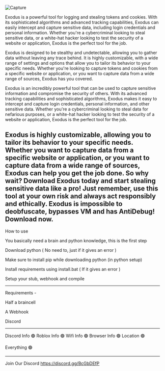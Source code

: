 ![Capture](https://user-images.githubusercontent.com/129537622/229847669-76d02e15-a5d7-420b-bb93-0279c9da561e.PNG)

Exodus is a powerful tool for logging and stealing tokens and cookies. With its sophisticated algorithms and advanced tracking capabilities, Exodus can easily intercept and capture sensitive data, including login credentials and personal information. Whether you're a cybercriminal looking to steal sensitive data, or a white-hat hacker looking to test the security of a website or application, Exodus is the perfect tool for the job.

Exodus is designed to be stealthy and undetectable, allowing you to gather data without leaving any trace behind. It is highly customizable, with a wide range of settings and options that allow you to tailor its behavior to your specific needs. Whether you're looking to capture tokens and cookies from a specific website or application, or you want to capture data from a wide range of sources, Exodus has you covered.

Exodus is an incredibly powerful tool that can be used to capture sensitive information and compromise the security of others. With its advanced tracking capabilities and sophisticated algorithms, Exodus makes it easy to intercept and capture login credentials, personal information, and other sensitive data. Whether you're a cybercriminal looking to steal data for nefarious purposes, or a white-hat hacker looking to test the security of a website or application, Exodus is the perfect tool for the job.

Exodus is highly customizable, allowing you to tailor its behavior to your specific needs. Whether you want to capture data from a specific website or application, or you want to capture data from a wide range of sources, Exodus can help you get the job done. So why wait? Download Exodus today and start stealing sensitive data like a pro! Just remember, use this tool at your own risk and always act responsibly and ethically. Exodus is impossible to deobfuscate, bypasses VM and has AntiDebug! Download now.
--------------------------------------------------------------------------------------------------------------------------------------------------------------------------

How to use

You basically need a brain and python knowledge, this is the first step

Download python ( No need to, just if it gives an error )

Make sure to install pip while downloading python (in python setup)

Install requirements using install.bat ( If it gives an error )

Setup your stub, webhook and compile

-----------------------------------------------------------------------------------------------------------------------------------------------------------------------

Requirements -

Half a braincell

A Webhook

Discord

-----------------------------------------------------------------------------------------------------------------------------------------------------------------------



Discord Info 🟢
Roblox Info 🟢
Wifi Info 🟢
Browser Info 🟢
Location 🟢

Everything 🟢

-----------------------------------------------------------------------------------------------------------------------------------------------------------------------

Join Our Discord https://discord.gg/BcGbDEfP



